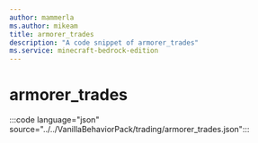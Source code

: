 ```yaml
---
author: mammerla
ms.author: mikeam
title: armorer_trades
description: "A code snippet of armorer_trades"
ms.service: minecraft-bedrock-edition
---
```


# armorer_trades

:::code language="json" source="../../VanillaBehaviorPack/trading/armorer_trades.json":::
